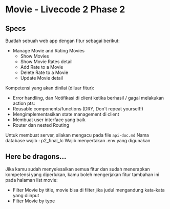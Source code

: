 # Movie - Livecode 2 Phase 2

## Specs

Buatlah sebuah web app dengan fitur sebagai berikut:
- Manage Movie and Rating Movies
  - Show Movies
  - Show Movie Rates detail
  - Add Rate to a Movie
  - Delete Rate to a Movie
  - Update Movie detail

Kompetensi yang akan dinilai (diluar fitur):

- Error handling, dan Notifikasi di client ketika berhasil / gagal melakukan action pts:
- Reusable components/functions (DRY, Don't repeat yourself!)
- Mengimplementasikan state management di client
- Membuat user interface yang baik
- Router dan nested Routing

Untuk membuat server, silakan mengacu pada file `api-doc.md`
Nama database wajib : p2_final_lc
Wajib menyertakan .env yang digunakan

## Here be dragons...

Jika kamu sudah menyelesaikan semua fitur dan sudah menerapkan kompetensi yang
diperlukan, kamu boleh mengerjakan fitur tambahan ini pada halaman list movie:

- Filter Movie by title, movie bisa di filter jika judul mengandung kata-kata yang diinput
- Filter Movie by type
